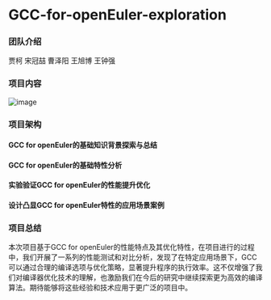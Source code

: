 # GCC-for-openEuler-exploration
### 团队介绍
贾柯 宋冠喆 曹泽阳 王旭博 王钟强
### 项目内容
![image](https://github.com/user-attachments/assets/9aad8a01-3c39-4fb7-9909-b5319ba71823)
### 项目架构
#### GCC for openEuler的基础知识背景探索与总结
#### GCC for openEuler的基础特性分析
#### 实验验证GCC for openEuler的性能提升优化
#### 设计凸显GCC for openEuler特性的应用场景案例
### 项目总结
本次项目基于GCC for openEuler的性能特点及其优化特性，在项目进行的过程中，我们开展了一系列的性能测试和对比分析，发现了在特定应用场景下，GCC可以通过合理的编译选项与优化策略，显著提升程序的执行效率。这不仅增强了我们对编译器优化技术的理解，也激励我们在今后的研究中继续探索更为高效的编译算法。期待能够将这些经验和技术应用于更广泛的项目中。 



